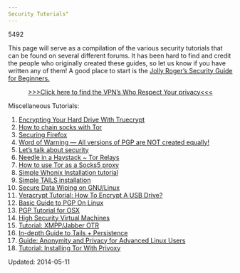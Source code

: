 ```yaml
---
Security Tutorials"
---
```

5492


<p>This page will serve as a compilation of the various security tutorials that can be found on several different forums. It has been hard to find and credit the people who originally created these guides, so let us know if you have written any of them! A good place to start is the <a href="http://www.deepdotweb.com/jolly-rogers-security-guide-for-beginners/">Jolly Roger’s Security Guide for Beginners.</a></p>
<p style="text-align: center;"><a href="https://www.deepdotweb.com/vpn-comparison-chart/">&gt;&gt;&gt;Click here to find the VPN&#8217;s Who Respect Your privacy&lt;&lt;&lt;</a></p>
<p>Miscellaneous Tutorials:</p>
<ol>
<li><a href="http://www.deepdotweb.com/security-tutorials/encrypting-hard-drive-truecrypt/">Encrypting Your Hard Drive With Truecrypt</a></li>
<li><a href="http://www.deepdotweb.com/security-tutorials/chain-socks-tor/">How to chain socks with Tor</a></li>
<li><a href="http://www.deepdotweb.com/security-tutorials/securing-firefox/">Securing Firefox</a></li>
<li><a href="http://www.deepdotweb.com/security-tutorials/word-warning-versions-pgp-created-equally/">Word of Warning — All versions of PGP are NOT created equally!</a></li>
<li><a href="http://www.deepdotweb.com/security-tutorials/lets-talk-security/">Let’s talk about security</a></li>
<li><a href="http://www.deepdotweb.com/security-tutorials/needle-haystack-tor-relays/">Needle in a Haystack ~ Tor Relays</a></li>
<li><a href="http://www.deepdotweb.com/2014/05/23/use-tor-socks5-proxy/">How to use Tor as a Socks5 proxy</a></li>
<li><a href="http://www.deepdotweb.com/2014/06/13/simple-whonix-installation-tutorial/">Simple Whonix Installation tutorial</a></li>
<li><a href="http://www.deepdotweb.com/2014/06/14/simple-tails-installation/">Simple TAILS installation</a></li>
<li><a href="http://www.deepdotweb.com/2014/11/24/secure-data-wiping-gnulinux/">Secure Data Wiping on GNU/Linux</a></li>
<li><a href="http://www.deepdotweb.com/2015/02/09/veracrypt-tutorial-how-to-encrypt-usb-drive/">Veracrypt Tutorial: How To Encrypt A USB Drive?</a></li>
<li><a href="http://www.deepdotweb.com/2015/02/17/basic-guide-pgp-linux/" rel="bookmark">Basic Guide to PGP On Linux</a></li>
<li><a href="http://www.deepdotweb.com/2015/02/20/pgp-tutorial-os-x/">PGP Tutorial for OSX</a></li>
<li><a href="http://www.deepdotweb.com/2015/03/02/tutorial-high-security-virtual-machines/">High Security Virtual Machines</a></li>
<li><a title="Permalink to Tutorial: XMPP/Jabber OTR" href="http://www.deepdotweb.com/2015/05/17/tutorial-xmppjabber-otr/" rel="bookmark">Tutorial: XMPP/Jabber OTR</a></li>
<li><a title="Permalink to In-depth Guide to Tails + Persistence" href="http://www.deepdotweb.com/2015/06/05/in-depth-guide-to-tails-persistence/" rel="bookmark">In-depth Guide to Tails + Persistence</a></li>
<li><a title="Permalink to Guide: Anonymity and Privacy for Advanced Linux Users" href="https://www.deepdotweb.com/2015/06/15/guide-anonymity-and-privacy-for-advanced-linux-users/" rel="bookmark">Guide: Anonymity and Privacy for Advanced Linux Users</a></li>
<li><a title="Permalink to Tutorial: Installing Tor With Privoxy" href="https://www.deepdotweb.com/2015/09/05/tutorial-installing-tor-with-privoxy/" rel="bookmark">Tutorial: Installing Tor With Privoxy</a></li>
</ol>

Updated: 2014-05-11

